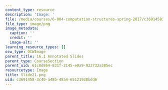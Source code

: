 ```yaml
---
content_type: resource
description: 'Image: '
file: /media/courses/6-004-computation-structures-spring-2017/c36914583c40a48b48a465121938bdd6_Slide21.png
file_type: image/png
image_metadata:
  caption: ''
  credit: ''
  image-alt: ''
learning_resource_types: []
ocw_type: OCWImage
parent_title: 16.1 Annotated Slides
parent_type: CourseSection
parent_uid: 61c8d864-831f-2145-e0a9-922732a385ec
resourcetype: Image
title: Slide21.png
uid: c3691458-3c40-a48b-48a4-65121938bdd6
---
```


